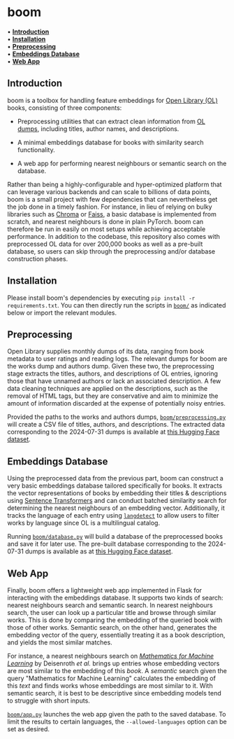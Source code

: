 # boom

• **[Introduction](#introduction)**<br>
• **[Installation](#installation)**<br>
• **[Preprocessing](#preprocessing)**<br>
• **[Embeddings Database](#embeddings-database)**<br>
• **[Web App](#web-app)**<br>

## Introduction

boom is a toolbox for handling feature embeddings for [Open Library (OL)](https://openlibrary.org/) books, consisting of three components:

* Preprocessing utilities that can extract clean information from [OL dumps](https://openlibrary.org/developers/dumps), including titles, author names, and descriptions.

* A minimal embeddings database for books with similarity search functionality.

* A web app for performing nearest neighbours or semantic search on the database.

Rather than being a highly-configurable and hyper-optimized platform that can leverage various backends and can scale to billions of data points, boom is a small project with few dependencies that can nevertheless get the job done in a timely fashion. For instance, in lieu of relying on bulky libraries such as [Chroma](https://github.com/chroma-core/chroma) or [Faiss](https://github.com/facebookresearch/faiss), a basic database is implemented from scratch, and nearest neighbours is done in plain PyTorch. boom can therefore be run in easily on most setups while achieving acceptable performance. In addition to the codebase, this repository also comes with preprocessed OL data for over 200,000 books as well as a pre-built database, so users can skip through the preprocessing and/or database construction phases.

## Installation

Please install boom's dependencies by executing ```pip install -r requirements.txt```. You can then directly run the scripts in [```boom/```](https://github.com/BobMcDear/boom/tree/main/boom) as indicated below or import the relevant modules.

## Preprocessing

Open Library supplies monthly dumps of its data, ranging from book metadata to user ratings and reading logs. The relevant dumps for boom are the works dump and authors dump. Given these two, the preprocessing stage extracts the titles, authors, and descriptions of OL entries, ignoring those that have unnamed authors or lack an associated description. A few data cleaning techniques are applied on the descriptions, such as the removal of HTML tags, but they are conservative and aim to minimize the amount of information discarded at the expense of potentially noisy entries.

Provided the paths to the works and authors dumps, [```boom/preprocessing.py```](https://github.com/BobMcDear/boom/blob/main/boom/preprocessing.py) will create a CSV file of titles, authors, and descriptions. The extracted data corresponding to the 2024-07-31 dumps is available at [this Hugging Face dataset](https://huggingface.co/datasets/BobMcDear/boom).

## Embeddings Database

Using the preprocessed data from the previous part, boom can construct a very basic embeddings database tailored specifically for books. It extracts the vector representations of books by embedding their titles & descriptions using [Sentence Transformers](https://github.com/UKPLab/sentence-transformers) and can conduct batched similarity search for determining the nearest neighbours of an embedding vector. Additionally, it tracks the language of each entry using [```langdetect```](https://github.com/Mimino666/langdetect) to allow users to filter works by language since OL is a multilingual catalog.

Running [```boom/database.py```](https://github.com/BobMcDear/boom/blob/main/boom/database.py) will build a database of the preprocessed books and save it for later use. The pre-built database corresponding to the 2024-07-31 dumps is available as at [this Hugging Face dataset](https://huggingface.co/datasets/BobMcDear/boom).

## Web App

Finally, boom offers a lightweight web app implemented in Flask for interacting with the embeddings database. It supports two kinds of search: nearest neighbours search and semantic search. In nearest neighbours search, the user can look up a particular title and browse through similar works. This is done by comparing the embedding of the queried book with those of other works. Semantic search, on the other hand, generates the embedding vector of the query, essentially treating it as a book description, and yields the most similar matches.

For instance, a nearest neighbours search on [_Mathematics for Machine Learning_](https://mml-book.github.io/book/mml-book.pdf) by Deisenroth _et al._ brings up entries whose embedding vectors are most similar to the embedding of this _book_. A _semantic_ search given the query "Mathematics for Machine Learning" calculates the embedding of this _text_ and finds works whose embeddings are most similar to it. With semantic search, it is best to be descriptive since embedding models tend to struggle with short inputs.

[```boom/app.py```](https://github.com/BobMcDear/boom/blob/main/boom/app.py) launches the web app given the path to the saved database. To limit the results to certain languages, the ```--allowed-languages``` option can be set as desired.
